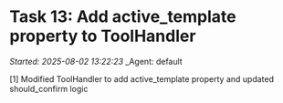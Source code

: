 # Task 13: Add active_template property to ToolHandler
_Started: 2025-08-02 13:22:23_
_Agent: default

[1] Modified ToolHandler to add active_template property and updated should_confirm logic
